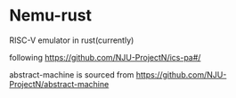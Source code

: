 # Nemu-rust
RISC-V emulator in rust(currently)

following https://github.com/NJU-ProjectN/ics-pa#/

abstract-machine is sourced from https://github.com/NJU-ProjectN/abstract-machine